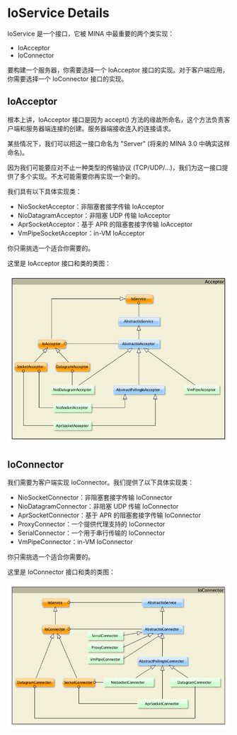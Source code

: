 IoService Details
====

IoService 是一个接口，它被 MINA 中最重要的两个类实现：

* IoAcceptor
* IoConnector
        
要构建一个服务器，你需要选择一个 IoAcceptor 接口的实现。对于客户端应用，你需要选择一个 IoConnector 接口的实现。

## IoAcceptor

根本上讲，IoAcceptor 接口是因为 accept() 方法的缘故所命名，这个方法负责客户端和服务器端连接的创建。服务器端接收连入的连接请求。
        
某些情况下，我们可以把这一接口命名为 "Server" (将来的 MINA 3.0 中确实这样命名)。
        
因为我们可能要应对不止一种类型的传输协议 (TCP/UDP/...)，我们为这一接口提供了多个实现。不太可能需要你再实现一个新的。
        
我们具有以下具体实现类：

* NioSocketAcceptor：非阻塞套接字传输 IoAcceptor
* NioDatagramAcceptor：非阻塞 UDP 传输 IoAcceptor
* AprSocketAcceptor：基于 APR 的阻塞套接字传输 IoAcceptor
* VmPipeSocketAcceptor：in-VM IoAcceptor
        
你只需挑选一个适合你需要的。
        
这里是 IoAcceptor 接口和类的类图：

![](../images/IoServiceAcceptor.png)
 

## IoConnector

我们需要为客户端实现 IoConnector。我们提供了以下具体实现类：

* NioSocketConnector：非阻塞套接字传输 IoConnector
* NioDatagramConnector：非阻塞 UDP 传输 IoConnector
* AprSocketConnector：基于 APR 的阻塞套接字传输 IoConnector
* ProxyConnector：一个提供代理支持的 IoConnector
* SerialConnector：一个用于串行传输的 IoConnector
* VmPipeConnector：in-VM IoConnector
        
你只需挑选一个适合你需要的。
        
这里是 IoConnector 接口和类的类图：

![](../images/IoServiceConnector.png)